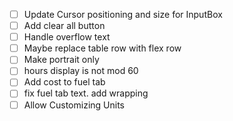 - [ ] Update Cursor positioning and size for InputBox
- [ ] Add clear all button
- [ ] Handle overflow text
- [ ] Maybe replace table row with flex row
- [ ] Make portrait only
- [ ] hours display is not mod 60
- [ ] Add cost to fuel tab
- [ ] fix fuel tab text. add wrapping
- [ ] Allow Customizing Units